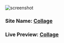 ![screenshot](https://)
### Site Name: [Collage](https://github.com/)
### Live Preview: [Collage](https://github.com/)
